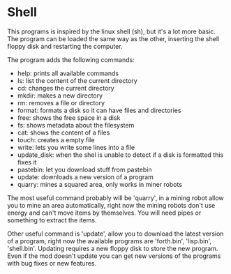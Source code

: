 # Shell

This programs is inspired by the linux shell (sh), but it's a lot more basic.
The program can be loaded the same way as the other, inserting the shell floppy disk and restarting the computer.

The program adds the following commands:
- help: prints all available commands
- ls: list the content of the current directory
- cd: changes the current directory
- mkdir: makes a new directory
- rm: removes a file or directory
- format: formats a disk so it can have files and directories
- free: shows the free space in a disk
- fs: shows metadata about the filesystem
- cat: shows the content of a files
- touch: creates a empty file
- write: lets you write some lines into a file
- update_disk: when the shel is unable to detect if a disk is formatted this fixes it
- pastebin: let you download stuff from pastebin
- update: downloads a new version of a program
- quarry: mines a squared area, only works in miner robots

The most useful command probably will be 'quarry', in a mining robot allow you to mine an area automatically, right now the 
mining robots don't use energy and can't move items by themselves. You will need pipes or something to extract the items.

Other useful command is 'update', allow you to download the latest version of a program, right now the available programs 
are 'forth.bin', 'lisp.bin', 'shell.bin'. Updating requires a new floppy disk to store the new program. 
Even if the mod doesn't update you can get new versions of the programs with bug fixes or new features.